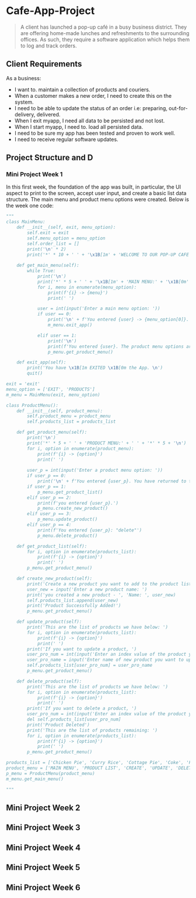 # Cafe-App-Project

> A client has launched a pop-up café in a busy business district. They are offering home-made lunches and refreshments to the surrounding offices. As such, they require a software application which helps them to log and track orders.

## Client Requirements

As a business:
- I want to. maintain a collection of products and couriers.
- When a customer makes a new order, I need to create this on the system.
- I need to be able to update the status of an order i.e: preparing, out-for-delivery, delivered.
- When I exit myapp, I need all data to be persisted and not lost.
- When I start myapp, I need to. load all persisted data.
- I need  to be sure my app has been tested and proven to work well.
- I need  to receive regular software updates.

## Project Structure and D


### Mini Project Week 1

In this first week, the foundation of the app was built, in particular, the UI aspect to print to the screen, accept user input, and create a basic list data structure. The main menu and product menu options were created. Below is the week one code:

```python
"""
class MainMenu:
    def __init__(self, exit, menu_option):
        self.exit = exit
        self.menu_option = menu_option
        self.order_list = []
        print('\n' * 2)
        print('*' * 10 + ' ' + '\x1B[1m' + 'WELCOME TO OUR POP-UP CAFE APP!' + '\x1B[0m' + ' ' + '*' * 10)
        
    def get_main_menu(self):
        while True:
            print('\n')
            print('*' * 5 + ' ' + '\x1B[1m' + 'MAIN MENU:' + '\x1B[0m' + ' ' + '*' * 5 + '\n')
            for i, menu in enumerate(menu_option):
                print(f'{i} -> {menu}')
                print(' ')

            user = int(input('Enter a main menu option: '))
            if user == 0:
                print('\n' + f'You entered {user} -> {menu_option[0]}. \n')
                m_menu.exit_app()

            elif user == 1:
                print('\n')
                print(f'You entered {user}. The product menu options are: ')
                p_menu.get_product_menu()

    def exit_app(self):
        print('You have \x1B[1m EXITED \x1B[0m the App. \n')
        quit()

exit = 'exit'
menu_option = ['EXIT', 'PRODUCTS']
m_menu = MainMenu(exit, menu_option)

class ProductMenu():
    def __init__(self, product_menu):
        self.product_menu = product_menu
        self.products_list = products_list

    def get_product_menu(self):
        print('\n')
        print('*' * 5 + ' ' + 'PRODUCT MENU:' + ' ' + '*' * 5 + '\n')
        for i, option in enumerate(product_menu):
            print(f'{i} -> {option}')
            print(' ') 
        
        user_p = int(input('Enter a product menu option: '))
        if user_p == 0:
            print('\n' + f'You entered {user_p}. You have returned to the main menu!')
        if user_p == 1:
            p_menu.get_product_list()
        elif user_p == 2:
            print(f'you entered {user_p}.')
            p_menu.create_new_product()
        elif user_p == 3:
            p_menu.update_product()
        elif user_p == 4:
            print(f'You entered {user_p}: "delete"')
            p_menu.delete_product()

    def get_product_list(self):
        for i, option in enumerate(products_list):
            print(f'{i} -> {option}')
            print(' ')
        p_menu.get_product_menu()

    def create_new_product(self):
        print('Create a new product you want to add to the product list...')
        user_new = input('Enter a new product name: ')    
        print('you created a new product - ', 'Name: ', user_new)
        self.products_list.append(user_new)
        print('Product Successfully Added!')
        p_menu.get_product_menu()

    def update_product(self):
        print('This are the list of products we have below: ')
        for i, option in enumerate(products_list):
            print(f'{i} -> {option}')
            print(' ')
        print('If you want to update a product, ')
        user_pro_num = int(input('Enter an index value of the product you want to update: '))
        user_pro_name = input('Enter name of new product you want to update: ')      
        self.products_list[user_pro_num] = user_pro_name
        p_menu.get_product_menu()

    def delete_product(self):
        print('This are the list of products we have below: ')
        for i, option in enumerate(products_list):
            print(f'{i} -> {option}')
            print(' ')
        print('If you want to delete a product, ')
        user_pro_num = int(input('Enter an index value of the product you want to update: '))
        del self.products_list[user_pro_num]
        print('Product Deleted')
        print('This are the list of products remaining: ')
        for i, option in enumerate(products_list):
            print(f'{i} -> {option}')
            print(' ')
        p_menu.get_product_menu()

products_list = ['Chicken Pie', 'Curry Rice', 'Cottage Pie', 'Coke', 'Fanta']
product_menu = ['MAIN MENU', 'PRODUCT LIST', 'CREATE', 'UPDATE', 'DELETE']
p_menu = ProductMenu(product_menu)
m_menu.get_main_menu()

"""
```


## Mini Project Week 2

## Mini Project Week 3

## Mini Project Week 4

## Mini Project Week 5

## Mini Project Week 6

